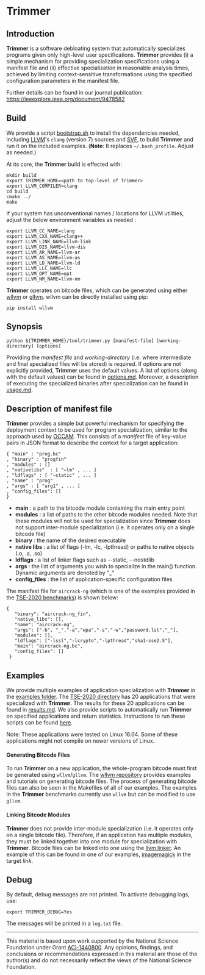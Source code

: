 Trimmer
=======

Introduction
------------
**Trimmer** is a software debloating system that automatically specializes programs given only high-level user specifications. **Trimmer** provides (i) a simple mechanism for providing specialization specifications using a manifest file and (ii) effective specialization in reasonable analysis times, achieved by limiting context-sensitive transformations using the specified configuration parameters in the manifest file.

Further details can be found in our journal publication: https://ieeexplore.ieee.org/document/9478582

Build
-----

We provide a script [bootstrap.sh](vagrants/16.04/bootstrap.sh) to install the dependencies needed, including [LLVM](https://llvm.org)'s `clang` (version 7) sources and [SVF](https://github.com/SVF-tools/SVF), to build **Trimmer** and run it on the included examples. (**Note**: It replaces `~/.bash_profile`. Adjust as needed.)

At its core, the **Trimmer** build is effected with:
```
mkdir build
export TRIMMER_HOME=<path to top-level of Trimmer>
export LLVM_COMPILER=clang
cd build
cmake ../
make
```
   
If your system has unconventional names / locations for LLVM utilities, adjust the below environment variables as needed :

```
export LLVM_CC_NAME=clang
export LLVM_CXX_NAME=clang++
export LLVM_LINK_NAME=llvm-link
export LLVM_DIS_NAME=llvm-dis
export LLVM_AR_NAME=llvm-ar
export LLVM_AS_NAME=llvm-as
export LLVM_LD_NAME=llvm-ld
export LLVM_LLC_NAME=llc
export LLVM_OPT_NAME=opt
export LLVM_NM_NAME=llvm-nm
```

**Trimmer** operates on bitcode files, which can be generated using either [wllvm](https://github.com/SRI-CSL/whole-program-llvm) or [gllvm](https://github.com/SRI-CSL/gllvm). wllvm can be directly installed using pip:

```
pip install wllvm
```

Synopsis
--------

```
python ${TRIMMER_HOME}/tool/trimmer.py [manifest-file] [working-directory] [options]
```
Providing the _manifest file_ and _working-directory_ (i.e. where intermediate and final specialized files will be stored) is required. If options are not explicitly provided, **Trimmer** uses the default values. A list of options (along with the default values) can be found in [options.md](/docs/options.md). Moreover, a description of executing the specialized binaries after specialization can be found in [usage.md](/docs/usage.md).


Description of manifest file 
----------------------------

**Trimmer** provides a simple but powerful mechanism for specifying the deployment context to be used for program specialization, similar to the approach used by [OCCAM](https://github.com/ashish-gehani/OCCAM/). This consists of a _manifest_ file of key-value pairs in JSON format to describe the context for a target application:

```
{ "main" : "prog.bc"
, "binary" : "progfin"
, "modules" : []
, "nativelibs"  : [ "−lm" , ... ]
, "ldflags" : [ "−static" , ... ]
, "name" : "prog"
, "args" : [ "arg1" , ... ]
, "config_files": []
}
```

-   **main** : a path to the bitcode module containing the main entry point
-   **modules** : a list of paths to the other bitcode modules needed. Note that these modules will not be used for specialization since **Trimmer** does not support inter-module specialization (i.e. it operates only on a single bitcode file)
-   **binary** : the name of the desired executable
-   **native libs** : a list of flags (-lm, -lc, -lpthread) or paths to native objects (.o, .a, .so)
-   **ldflags** : a list of linker flags such as --static, --nostdlib
-   **args** : the list of arguments you wish to specialize in the main() function. Dynamic arguments are denoted by "_"
-   **config_files** : the list of application-specific configuration files

The manifest file for `aircrack-ng` (which is one of the examples provided in the [TSE-2020 benchmarks](/benchmarks/examples/TSE-2020)) is shown below:
 
``` 
{
   "binary": "aircrack-ng_fin", 
   "native_libs": [], 
   "name": "aircrack-ng", 
   "args": ["-b", "_","-a","wpa","-s","-w","password.lst","_"], 
   "modules": [], 
   "ldflags": ["-lssl","-lcrypto","-lpthread","sha1-sse2.S"], 
   "main": "aircrack-ng.bc", 
   "config_files": []
 }
 ```

Examples
--------

We provide multiple examples of application specialization with **Trimmer** in the [examples folder](/benchmarks/examples). The [TSE-2020 directory](/benchmarks/examples/TSE-2020) has 20 applications that were specialized with **Trimmer**. The results for these 20 applications can be found in [results.md](/docs/results.md). We also provide scripts to automatically run **Trimmer** on specified applications and return statistics. Instructions to run these scripts can be found [here](https://github.com/ashish-gehani/Trimmer/blob/master/benchmarks/README.md). 

Note: These applications were tested on Linux 16.04. Some of these applications might not compile on newer versions of Linux.

#### Generating Bitcode Files
To run **Trimmer** on a new application, the whole-program bitcode must first be generated using `wllvm`/`gllvm`. The [wllvm repository](https://github.com/SRI-CSL/whole-program-llvm) provides examples and tutorials on generating bitcode files. The process of generating bitcode files can also be seen in the Makefiles of all of our examples. The examples in the **Trimmer** benchmarks currently use `wllvm` but can be modified to use `gllvm`. 

#### Linking Bitcode Modules
**Trimmer** does not provide inter-module specialization (i.e. it operates only on a single bitcode file). Therefore, if an application has multiple modules, they must be linked together into one module for specialization with **Trimmer**. Bitcode files can be linked into one using the [llvm linker](https://llvm.org/docs/CommandGuide/llvm-link.html). An example of this can be found in one of our examples, [imagemagick](/benchmarks/examples/Others/ImageMagick/Makefile) in the target _link_.

Debug
-----
By default, debug messages are not printed. To activate debugging logs, use:
```
export TRIMMER_DEBUG=Yes
```
The messages will be printed in a `log.txt` file.

<HR>

This material is based upon work supported by the National Science Foundation under Grant [ACI-1440800](http://www.nsf.gov/awardsearch/showAward?AWD_ID=1440800). Any opinions, findings, and conclusions or recommendations expressed in this material are those of the author(s) and do not necessarily reflect the views of the National Science Foundation.
